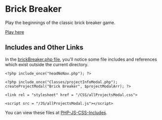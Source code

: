 # Brick Breaker

Play the beginnings of the classic brick breaker game.

[Play here](https://darianvereen.com/HTML_PHP/projects/JSGames/BrickBreaker/brickBreaker.php)

## Includes and Other Links

In the [brickBreaker.php file](https://github.com/dvereen1/BrickBreaker/blob/main/brickBreaker.php), you'll notice some file includes and references which exist outside the current directory.

`<?php include_once("headNoNav.php"); ?>`

`<?php include_once("Classes/projectInfoModal.php");
    createProjectModal("Brick Breaker", $projectModalArr);
?>`

`<link rel = "stylesheet" href = "/CSS/allProjectsModal.css">`

`<script src = "/JS/allProjectsModal.js"></script>`

You can view these files at [PHP-JS-CSS-Includes](https://github.com/dvereen1/PHP-JS-CSS-Includes).